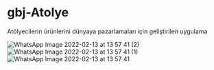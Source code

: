 # gbj-Atolye

Atölyecilerin ürünlerini dünyaya pazarlamaları için geliştirilen uygulama

![WhatsApp Image 2022-02-13 at 13 57 41 (2)](https://user-images.githubusercontent.com/90188671/153750017-f5ea04bd-88c3-440d-af7c-d40a9ff1e614.jpeg)
![WhatsApp Image 2022-02-13 at 13 57 41 (1)](https://user-images.githubusercontent.com/90188671/153750026-45ae5155-5f9f-4a57-8dc3-3d1ed9dfdf12.jpeg)
![WhatsApp Image 2022-02-13 at 13 57 41](https://user-images.githubusercontent.com/90188671/153750028-47384e49-8abc-4e85-a117-80b7e005c6c0.jpeg)
